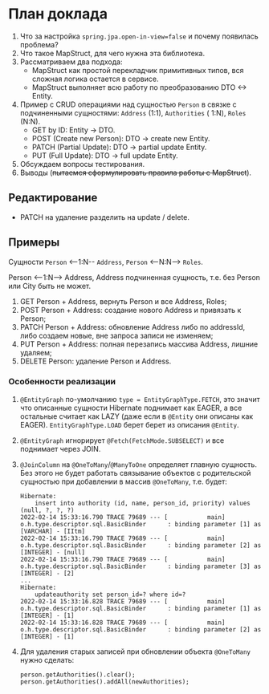 # План доклада

1. Что за настройка `spring.jpa.open-in-view=false` и почему появилась проблема?
2. Что такое MapStruct, для чего нужна эта библиотека.
3. Рассматриваем два подхода:
   * MapStruct как простой перекладчик примитивных типов, вся сложная логика остается в сервисе.
   * MapStruct выполняет всю работу по преобразованию DTO <-> Entity.
4. Пример с CRUD операциями над сущностью `Person` в связке с подчиненными сущностями: `Address` (1:1), `Authorities` (
   1:N), `Roles` (N:N).
   * GET by ID: Entity -> DTO.
   * POST (Create new Person): DTO -> create new Entity.
   * PATCH (Partial Update): DTO -> partial update Entity.
   * PUT (Full Update): DTO -> full update Entity.
5. Обсуждаем вопросы тестирования.
6. Выводы (~~пытаемся сформулировать правила работы с MapStruct~~).

## Редактирование

* PATCH на удаление разделить на update / delete.

## Примеры

Сущности `Person` <--1:N-- `Address`, `Person` <--N:N--> `Roles`.

Person <--1:N--> Address, Address подчиненная сущность, т.е. без Person или City быть не может.

1. GET Person + Address, вернуть Person и все Address, Roles;
2. POST Person + Address: создание нового Address и привязать к Person;
3. PATCH Person + Address: обновление Address либо по addressId, либо создаем новые, вне запроса записи не изменяем;
4. PUT Person + Address: полная перезапись массива Address, лишние удаляем;
5. DELETE Person: удаление Person и Address.

### Особенности реализации

1. `@EntityGraph` по-умолчанию `type = EntityGraphType.FETCH`, это значит что описанные сущности Hibernate поднимает как
   EAGER, а все остальные считает как LAZY (даже если в `@Entity` они описаны как EAGER). `EntityGraphType.LOAD` берет
   берет из описания `@Entity`.
2. `@EntityGraph` игнорирует `@Fetch(FetchMode.SUBSELECT)` и все поднимает через JOIN.
3. `@JoinColumn` на `@OneToMany`/`@ManyToOne` определяет главную сущность. Без этого не будет работать связывание
   объектов с родительской сущностью при добавлении в массив `@OneToMany`, т.е. будет:

    ```
    Hibernate:
        insert into authority (id, name, person_id, priority) values (null, ?, ?, ?)
    2022-02-14 15:33:16.790 TRACE 79689 --- [           main] o.h.type.descriptor.sql.BasicBinder      : binding parameter [1] as [VARCHAR] - [IItm]
    2022-02-14 15:33:16.790 TRACE 79689 --- [           main] o.h.type.descriptor.sql.BasicBinder      : binding parameter [2] as [INTEGER] - [null]
    2022-02-14 15:33:16.790 TRACE 79689 --- [           main] o.h.type.descriptor.sql.BasicBinder      : binding parameter [3] as [INTEGER] - [2]
    ...
    Hibernate: 
        updateauthority set person_id=? where id=?
    2022-02-14 15:33:16.828 TRACE 79689 --- [           main] o.h.type.descriptor.sql.BasicBinder      : binding parameter [1] as [INTEGER] - [1]
    2022-02-14 15:33:16.828 TRACE 79689 --- [           main] o.h.type.descriptor.sql.BasicBinder      : binding parameter [2] as [INTEGER] - [1]
    ```
5. Для удаления старых записей при обновлении объекта `@OneToMany` нужно сделать:

    ```jshelllanguage
    person.getAuthorities().clear();
    person.getAuthorities().addAll(newAuthorities);
    ```